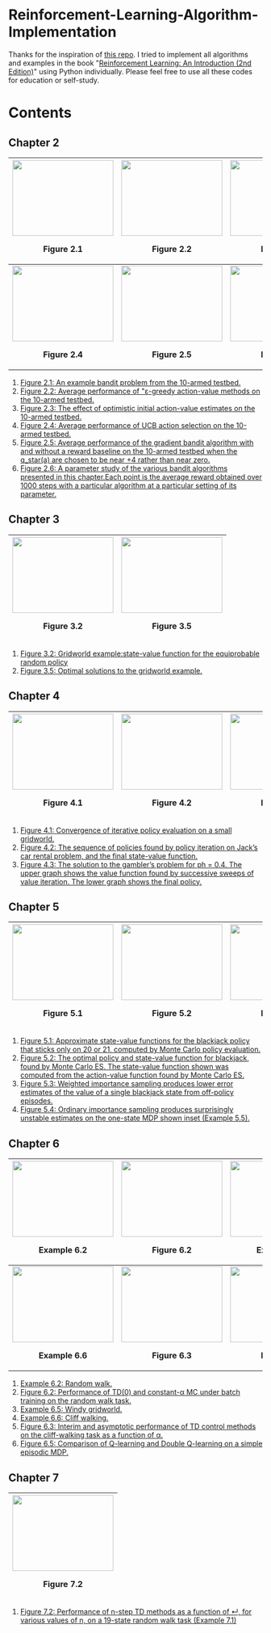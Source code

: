 # Reinforcement-Learning-Algorithm-Implementation
Thanks for the inspiration of [this repo](https://github.com/ShangtongZhang/reinforcement-learning-an-introduction). I tried to implement all algorithms and examples in the book "[Reinforcement Learning: An Introduction (2nd Edition)](http://incompleteideas.net/book/RLbook2018trimmed.pdf)" using Python individually. Please feel free to use all these codes for education or self-study. 

# Contents
## Chapter 2
|<img src="https://i.imgur.com/si2CUuM.png" width="200" height="150"><p align="center"> Figure 2.1 </p>|<img src="https://i.imgur.com/VXX3Gki.png" width="200" height="150"><p align="center"> Figure 2.2 </p>|<img src="https://i.imgur.com/BvkK1fr.png" width="200" height="150"><p align="center"> Figure 2.3 </p>|
|---|---|---|
|<img src="https://i.imgur.com/ev5Nnl1.png" width="200" height="150"><p align="center"> <b>Figure 2.4</b> </p>|<img src="https://i.imgur.com/3rJGoAr.png" width="200" height="150"><p align="center"> <b> Figure 2.5 </b> </p>|<img src="https://i.imgur.com/w3TYCSn.png" width="200" height="150"><p align="center"><b> Figure 2.6 </b> </p>|
1. [Figure 2.1: An example bandit problem from the 10-armed testbed.](https://i.imgur.com/si2CUuM.png) 
2. [Figure 2.2: Average performance of "ε-greedy action-value methods on the 10-armed testbed.](https://i.imgur.com/VXX3Gki.png)
3. [Figure 2.3: The effect of optimistic initial action-value estimates on the 10-armed testbed.](https://i.imgur.com/BvkK1fr.png) 
4. [Figure 2.4: Average performance of UCB action selection on the 10-armed testbed.](https://i.imgur.com/ev5Nnl1.png)
5. [Figure 2.5: Average performance of the gradient bandit algorithm with and without a reward baseline on the 10-armed testbed when the q_star(a) are chosen to be near +4 rather than near zero.](https://i.imgur.com/3rJGoAr.png)
6. [Figure 2.6: A parameter study of the various bandit algorithms presented in this chapter.Each point is the average reward obtained over 1000 steps with a particular algorithm at a particular setting of its parameter.](https://i.imgur.com/w3TYCSn.png)

## Chapter 3
|<img src="https://i.imgur.com/QzGFsT3.png" width="200" height="150"><p align="center"> Figure 3.2 </p>|<img src="https://i.imgur.com/yPPa3Ps.png" width="200" height="150"><p align="center"> Figure 3.5 </p>|
|---|---|

1. [Figure 3.2: Gridworld example:state-value function for the equiprobable random policy](https://i.imgur.com/QzGFsT3.png)
2. [Figure 3.5: Optimal solutions to the gridworld example.](https://i.imgur.com/yPPa3Ps.png)

## Chapter 4
|<img src="https://i.imgur.com/LOqJemG.png" width="200" height="150"><p align="center"> Figure 4.1 </p>|<img src="https://i.imgur.com/Jb1q89P.png" width="200" height="150"><p align="center"> Figure 4.2 </p>|<img src="https://i.imgur.com/ASxCemV.png" width="200" height="150"><p aign="center"> Figure 4.3 </p>|
|---|---|---|
1. [Figure 4.1: Convergence of iterative policy evaluation on a small gridworld.](https://i.imgur.com/LOqJemG.png)
1. [Figure 4.2: The sequence of policies found by policy iteration on Jack’s car rental problem, and the final state-value function.](https://i.imgur.com/Jb1q89P.png)
2. [Figure 4.3: The solution to the gambler’s problem for ph = 0.4. The upper graph shows the value function found by successive sweeps of value iteration. The lower graph shows the final policy.](https://i.imgur.com/ASxCemV.png)

## Chapter 5
|<img src="https://i.imgur.com/bfNIi8v.png" width="200" height="150"><p align="center"> Figure 5.1 </p>|<img src="https://i.imgur.com/Np7J17N.png" width="200" height="150"><p align="center"> Figure 5.2 </p>|<img src="https://i.imgur.com/G6bGNbu.png" width="200" height="150"><p aign="center"> Figure 5.3 </p>|<img src="https://i.imgur.com/wiynD78.png" width="200" height="150"><p aign="center"> Figure 5.4 </p>|
|---|---|---|---|
1. [Figure 5.1: Approximate state-value functions for the blackjack policy that sticks only on 20 or 21, computed by Monte Carlo policy evaluation.](https://i.imgur.com/bfNIi8v.png)
2. [Figure 5.2: The optimal policy and state-value function for blackjack, found by Monte Carlo ES. The state-value function shown was computed from the action-value function found by Monte Carlo ES.](https://i.imgur.com/Np7J17N.png)
3. [Figure 5.3: Weighted importance sampling produces lower error estimates of the value of a single blackjack state from off-policy episodes.](https://i.imgur.com/G6bGNbu.png)
4. [Figure 5.4: Ordinary importance sampling produces surprisingly unstable estimates on the one-state MDP shown inset (Example 5.5).](https://i.imgur.com/wiynD78.png)

## Chapter 6
|<img src="https://imgur.com/cgEorvy.png" width="200" height="150"><p align="center"> Example 6.2 </p>|<img src="https://i.imgur.com/HVvLUSw.png" width="200" height="150"><p align="center"> Figure 6.2 </p>|<img src="https://i.imgur.com/7FIjyRm.png" width="200" height="150"><p align="center"> Example 6.5 </p>|
|---|---|---|
|<img src="https://i.imgur.com/cGoWwQY.png" width="200" height="150"><p align="center"> <b>Example 6.6</b> </p>|<img src="https://i.imgur.com/lRtrYqb.png" width="200" height="150"><p align="center"> <b> Figure 6.3 </b> </p>|<img src="https://i.imgur.com/H3yWsHC.png" width="200" height="150"><p align="center"><b> Figure 6.5 </b> </p>|
1. [Example 6.2: Random walk.](https://imgur.com/cgEorvy.png) 
2. [Figure 6.2: Performance of TD(0) and constant-α MC under batch training on the random walk task.](https://i.imgur.com/HVvLUSw.png)
3. [Example 6.5: Windy gridworld.](https://i.imgur.com/7FIjyRm.png) 
4. [Example 6.6: Cliff walking.](https://i.imgur.com/cGoWwQY.png)
5. [Figure 6.3: Interim and asymptotic performance of TD control methods on the cliff-walking task as a function of α.](https://i.imgur.com/lRtrYqb.png)
6. [Figure 6.5: Comparison of Q-learning and Double Q-learning on a simple episodic MDP.](https://i.imgur.com/H3yWsHC.png)


## Chapter 7
|<img src="https://i.imgur.com/5e1IkIb.png" width="200" height="150"><p align="center"> Figure 7.2 </p>|
|---|
1. [Figure 7.2: Performance of n-step TD methods as a function of ↵, for various values of n, on a 19-state random walk task (Example 7.1)](https://i.imgur.com/5e1IkIb.png)
